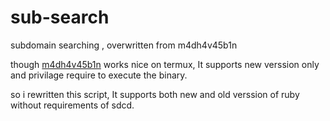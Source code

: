 # sub-search
subdomain searching , overwritten from m4dh4v45b1n

though [m4dh4v45b1n](https://github.com/Madhava-mng/m4dh4v45b1n) works nice on termux, It supports new verssion only and privilage require to execute the binary.

so i rewritten this script, It supports both new and old verssion of ruby without requirements of sdcd.
